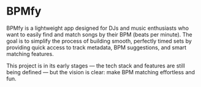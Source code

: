 # BPMfy

BPMfy is a lightweight app designed for DJs and music enthusiasts who want to easily find and match songs by their BPM (beats per minute). The goal is to simplify the process of building smooth, perfectly timed sets by providing quick access to track metadata, BPM suggestions, and smart matching features.

This project is in its early stages — the tech stack and features are still being defined — but the vision is clear: make BPM matching effortless and fun.
